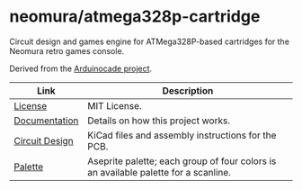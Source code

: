 # neomura/atmega328p-cartridge

Circuit design and games engine for ATMega328P-based cartridges for the Neomura retro games console.

Derived from the [Arduinocade project](https://github.com/rossumur/Arduinocade).

| Link                                         | Description                                                                         |
| -------------------------------------------- | ----------------------------------------------------------------------------------- |
| [License](./license.md)                      | MIT License.                                                                        |
| [Documentation](./documentation/readme.md)   | Details on how this project works.                                                  |
| [Circuit Design](./circuit-design/readme.md) | KiCad files and assembly instructions for the PCB.                                  |
| [Palette](./palette.aseprite)                | Aseprite palette; each group of four colors is an available palette for a scanline. |
